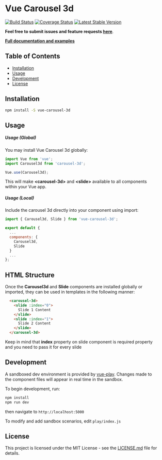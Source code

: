 # Vue Carousel 3d

[![Build Status](https://travis-ci.org/wlada/vue-carousel.svg?branch=master)](https://travis-ci.org/wlada/vue-carousel)
[![Coverage Status](https://coveralls.io/repos/github/wlada/vue-carousel-3d/badge.svg?branch=master)](https://coveralls.io/github/wlada/vue-carousel-3d?branch=master)
[![Latest Stable Version](https://img.shields.io/npm/v/vue-carousel-3d.svg)](https://www.npmjs.com/package/vue-carousel-3d)

**Feel free to submit issues and feature requests [here](https://github.com/wlada/vue-carousel-3d/issues)**.

**[Full documentation and examples](https://wlada.github.io/vue-carousel-3d)**

## Table of Contents
- [Installation](#installation)
- [Usage](#usage)
- [Development](#development)
- [License](#license)

## Installation

``` bash
npm install -S vue-carousel-3d
```

## Usage

##### Usage (Global)

You may install Vue Carousel 3d globally:

``` js
import Vue from 'vue';
import Carousel3d from 'carousel-3d';

Vue.use(Carousel3d);
```
This will make **&lt;carousel-3d&gt;** and **&lt;slide&gt;** available to all components within your Vue app.

##### Usage (Local)

Include the carousel 3d directly into your component using import:

``` js
import { Carousel3d, Slide } from 'vue-carousel-3d';

export default {
  ...
  components: {
    Carousel3d,
    Slide
  }
  ...
};
```

## HTML Structure

Once the **Carousel3d** and **Slide** components are installed globally or imported, they can be used in templates in the following manner:

``` html
  <carousel-3d>
    <slide :index="0">
      Slide 1 Content
    </slide>
    <slide :index="1">
      Slide 2 Content
    </slide>
  </carousel-3d>
```

Keep in mind that **index** property on slide component is required property and you need to pass it for every slide 

## Development

A sandboxed dev environment is provided by [vue-play](https://github.com/vue-play/vue-play). Changes made to the component files will appear in real time in the sandbox.

To begin development, run:

``` bash
npm install
npm run dev
```

then navigate to `http://localhost:5000`

To modify and add sandbox scenarios, edit `play/index.js`

## License

This project is licensed under the MIT License - see the [LICENSE.md](LICENSE.md) file for details.
